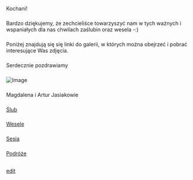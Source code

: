 Kochani! 
###
Bardzo dziękujemy, że zechcieliśce towarzyszyć nam w tych ważnych i wspaniałych dla nas chwilach zaślubin oraz wesela -:)
###
Poniżej znajdują się się linki do galerii, w których można obejrzeć i pobrać interesujące Was zdjęcia.
###
Serdecznie pozdrawiamy
###
![Image](https://drive.google.com/open?id=14_1UPmf0Z9tt8am9EySwX7iUSkivibBF)
###
Magdalena i Artur Jasiakowie
###
[Ślub](url)
###
[Wesele](url)
###
[Sesja](url)
###
[Podróże](url)
##
[edit](https://github.com/jasiakowie/galeria/edit/master/index.md) 
